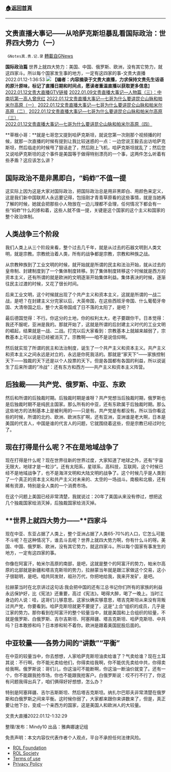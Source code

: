 ###  [:house:返回首頁](https://github.com/ourhimalayas/txt)
---


## 文贵直播大事记——从哈萨克斯坦暴乱看国际政治：世界四大势力（一）
` GNotes真.贵.记.录` [轉載自GNews](https://gnews.org/zh-hans/2057197/)

**国际政治篇**
世界上就四大势力：美国、中国、俄罗斯、欧洲，没有其它势力，就这四家斗。所以每个国家发生事的地方，一定有这四家的事-文贵大直播2022.01.12-1:36:53
![](https://assets.gnews.org/wp-content/uploads/2022/02/20220112国际篇1.jpg)
**【编者：内容摘录于文贵大直播，力求保持文贵先生话语的原汁原味，标记了直播日期和时间点，愿读者重温直播以获取更多信息**】
[2022.01.12文贵大直播GTV链接](https://gtv.org/video/id=61df44f3a6dfdd6031535439)
[2022.01.09文贵直播大事记—人物篇（三）：中南坑第一高人曾庆红](https://gnews.org/zh-hans/1907149/)
[2022.01.12文贵直播大事记—七哥为什么要讲昆仑山脉和帕米尔高原（一）](https://gnews.org/zh-hans/2005894/)
[2022.01.12文贵直播大事记—七哥为什么要讲昆仑山脉和帕米尔高原（二）](https://gnews.org/zh-hans/2005894/)
[2022.01.12文贵直播大事记—七哥为什么要讲昆仑山脉和帕米尔高原（三）](https://gnews.org/zh-hans/2005894/)
[2022.01.12文贵直播大事记—七哥为什么要讲昆仑山脉和帕米尔高原（四）](https://gnews.org/zh-hans/2057301)

**草根小哥：**就是七哥您又提到哈萨克斯坦，就说您第一次刚那个视频播的时候，就那一次直播的时候有提到让我比较迷惑的一点：一边您说王毅去出访哈萨克斯坦，然后临走的时候甩了狠话走了，然后刚上飞机，哈萨克斯坦就乱了；然后您又说哈萨克斯坦的这个事件是美国等于做得特别漂亮的一个事，这两件怎么听着有些矛盾？这应该怎么讲？

## **国际政治不是非黑即白，“蚂蚱”不值一提**

这实际上因为这是大家对国际政治，把国际政治总是用非黑即白、用颜色来定义，这是我们新中国联邦人永远要记得，包括刚才青青草原看的这些事情，就是当她再了解的时候，她就会把那些小人物放在一边儿理都不会理，任何情况下都会有一些“蚂蚱”什么的掺和着，这些人就不值一提，关键是这个国家的这个主义和国家的整个政治体制。

## **人类战争三个阶段**

我们人类上从三个阶段来看，整个过去几千年，就是从过去的石器文明到人类文明，就是宗教。宗教统治着人类，所有的战争都是宗教，宗教和种族之战。

从宗教种族到了工业文明的时候，就开始就是所谓的民主和法治开始，就从过去的皇帝制、封建制度到了一个集体制度转移。到了集体制度转移这个时候就是西方的资本主义，还有所谓的就是欧洲的文明逐渐开始集体利益。集体表决的时候，逐渐往民主过渡的时候，又花了很长时间。

后来工业文明，这个时候就出现了个共产主义和资本主义，这就是所谓的一战二战，是吧？在封建主义分完家以后，大英帝国，在这些西班牙帝国、什么葡萄牙帝国、大清帝国之后，整个大英帝国成了日不落的太阳了，是吧？

最后德国觉得：不行。你这分的土地，你的权利太大，老子要跟你干。日本觉得：我还不服呢，亚洲是我的。那就开始了，这就是所谓的后封建主义时代的工业文明的崛起，结果就是一战、二战。打完以后大家看到：宗教基本上就越来越弱了，宗教基本上可以说是已经被消灭了。宗教啊——咱不是说信仰啊。

然后就实现了所谓的民主和法治制度，诞生了一个共产主义和资本主义。共产主义和资本主义之间永远是对立的，永远是你死我活的。那就是“家天下”——家族控制天下——独裁的天下还是以个人投票的天下。但是各国都有各国的利益，所以说诞生了后来所谓的“冷战”：还有东方和西方——共产主义和资本主义阵营。

## **后独裁——共产党、俄罗斯、中亚、东欧**

然后和所谓的后独裁时期。后独裁时期是谁呀？共产党想当后独裁时期，俄罗斯也是后独裁时期不是纯民主国家。那么所有的中亚，还有东欧属于后独裁时期。那么这些地方的法制基本上是被利用的——只是有。共产党是有都没有。所以当你看这些的时候，所谓的北约、欧洲、欧洲东扩啊，还有亚洲，亚洲谁是老大啊，日本是美国的代言人，中国是谁的代言人的问题，它就围绕着这些，但是宗教已经过时化了。

## **现在打得是什么呢？不在是地域战争了**

现在打得是什么呢？现在世界往新的世界过度，大家知道了地球之外，还有“宇宙无限大，地球才是一粒沙”。还有太阳系，星球系，高科技，互联网，这个时候已经不是地域战争了，也不是海洋文明和大陆文明的战争了。这个时候几乎是人类到了一个真正的资本主义和共产主义对未来的、太空的一场战斗。南极和北极，还有稀有资源，特别是全人类的一个消费市场。

在这个问题上美国已经非常清楚，我就说过：20年了美国从来没有停过，想把这几个独裁国家给消灭掉，后独裁国家给消灭掉。

## **世界上就四大势力——****四家斗**

现在中亚、东亚占据了人类上，整个亚洲占据了人类65-70%的人口，它怎么可能不斗呢？在这种情况下，谁去斗去呢？世界上就四大势力啊，你有什么斗的呀。美国、中国、俄罗斯、欧洲，没有其它势力，就这四家斗。所以每个国家有事发生的地方，一定有这四家的事。

你像在阿富汗，帕米尔高原的南部，是吧，这就是整个的阿富汗的势力，帕米尔高原的北部就是新疆和塔吉克斯坦的势力，拉赫蒙当年就是跟江家做这个交易，这小子很聪明，是吧。咱共同发财，祖孙万代，你把地给我，我来开发矿，是吧。

拉赫蒙当时在北京讲过这句话:我会把中国的还有江总书记你们所有的家族的利益永远保护好，比《宪法》还重要，高过《宪法》。喝得大醉，喝了一晚上。当时江身边的人说：哇，这哥们儿够意思。这家伙确实够意思，塔吉克斯坦从来没有背叛过共产党，你要看到。哈萨克斯坦就更不要提了，这是“上合“组织的成员，几乎是江家的势力。那你看到在阿富汗的整个较量当中，就是美国和上合组织的较量，不就是俄罗斯、白俄罗斯、吉尔吉斯坦、阿塞拜疆、塔吉克斯坦、哈萨克斯坦、中共吗？日本敢掺和吗？日本掺和轮不着你。欧洲是跟着美国屁股后面的。

## **中亚较量——各势力间的“讲数”“平衡”**

在中亚的较量当中，你去想想，人家哈萨克斯坦油卖给谁了？气卖给谁？现在土耳其说：不行啊，你不能光卖给他们，你得卖给我啊，你不能优先卖给中共，你得卖给我啊。俄罗斯说：哥们儿，你这油可不能断啊，你这油一断油价就变了。还有一个，你不能跟我抢市场，你也不能跟我抢客户。白俄罗斯说：哎不行不行了，你这有问题我得出兵了，咱们俩得好好想想，怎么办？

特别是阿塞拜疆、吉尔吉斯斯坦、然后塔吉克斯坦。纳扎尔巴耶夫非常清楚在俄罗斯和白俄罗斯之间来平衡。这时候你弱了，大家都来跟你来讲数来了，但是，真正要让他下台，变成一个亲西方的国家，这是美国人和欧洲人的大较量。

文贵大直播2022.01.12-1:32:29

整理/发布：Mindy10
出品：雅典娜速记组

 

免责声明：本文内容仅代表作者个人观点，平台不承担任何法律风险。

- [ROL Foundation](https://rolfoundation.org/)
- [ROL Society](https://rolsociety.org/)
- [Terms of use](https://gnews.org/terms-of-use-3/)
- [Privacy Policy](https://gnews.org/privacy-policy/)
